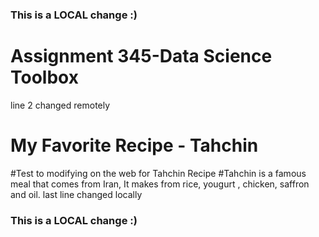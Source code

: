 ### This is a LOCAL change :)
# Assignment 345-Data Science Toolbox
line 2 changed remotely
# My Favorite Recipe - Tahchin
#Test to modifying on the web for Tahchin Recipe
#Tahchin is a famous meal that comes from Iran, It makes from rice, yougurt , chicken, saffron and oil.
last line changed locally
### This is a LOCAL change :)